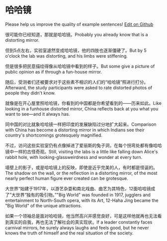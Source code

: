 # 哈哈镜

Please help us improve the quality of example sentences! [Edit on Github](https://github.com/jiyushe/jiyu-example-sentence-source/blob/main/chinese/hahajing.md)

<p><span class="chinese">很可能你已经知道，那就是哈哈镜。</span><span class="english">Probably you already know that is a distorting mirror.</span></p>

<p><span class="chinese">但到5点左右，实验室遽然变成哈哈镜，他的四肢也逐渐僵硬了。</span><span class="english">But by 5 o'clock the lab was distorting, and his limbs were stiffening.</span></p>

<p><span class="chinese">但是很多把民意描绘得像从哈哈镜中看到的样子。</span><span class="english">But some give a picture of public opinion as if through a fun-house mirror.</span></p>

<p><span class="chinese">随后，受测者们还被要求对于这些素不相识的人们的“哈哈镜”照进行打分。</span><span class="english">Afterward, the study participants were asked to rate distorted photos of people they didn't know.</span></p>

<p><span class="chinese">就像是在开心屋里照哈哈镜，你看到的中国都是你希望看到的——历来如此。</span><span class="english">Like looking in a funhouse distorted mirror, China reflects back at you what you want to see—and it always has.</span></p>

<p><span class="chinese">同中国的对比就象哈哈镜一样把印度的发展缺陷过分地扩大起来。</span><span class="english">Comparison with China has become a distorting mirror in which Indians see their country's shortcomings grotesquely magnified.</span></p>

<p><span class="chinese">不过，访问这些实验室仍有点像掉进了爱丽斯的兔子洞，在每个拐弯处都有像哈哈镜中一样的古怪奇观。</span><span class="english">Still, visiting the labs is a little like falling down Alice's rabbit hole, with looking-glassweirdness and wonder at every turn.</span></p>

<p><span class="chinese">墙壁上的影子，或是哈哈镜上的反映，即使是近乎完美的人，有时都是怪诞的。</span><span class="english">The shadow on the wall, or the reflection in a distorting mirror, of the most nearly perfect human figure ever created can be grotesque.</span></p>

<p><span class="chinese">大世界“始建于1917年，以游艺杂耍和南北戏曲、曲艺为其特色，12面哈哈镜成了”大世界“独有的吸引物。”</span><span class="english">"Big World" was founded in 1917, jugglers and entertainment to North-South opera, with its Art, 12-Haha Jing became the "Big World" of the unique attractions.</span></p>

<p><span class="chinese">如果一个领袖总是面对哈哈镜，他当然高兴并感觉良好，可是这样他就再也无法看到真实的自我，再也无法了解社会的真实现状。</span><span class="english">If a leader constantly faces carnival mirrors, he surely always laughs and feels good, but he never knows the truth of himself and the real situation of the society.</span></p>


